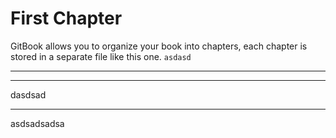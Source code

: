 # First Chapter

GitBook allows you to organize your book into chapters, each chapter is stored in a separate file like this one.
```asdasd```

---



---

dasdsad

---

asdsadsadsa